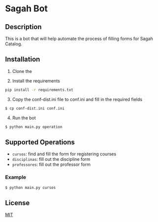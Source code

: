 # Sagah Bot

## Description
This is a bot that will help automate the process of filling forms for Sagah Catalog.

## Installation 
1. Clone the 

2. Install the requirements
```bash
pip install -r requirements.txt
```

3. Copy the conf-dist.ini file to conf.ini and fill in the required fields
```bash
$ cp conf-dist.ini conf.ini
```
4. Run the bot
```bash
$ python main.py operation
```

## Supported Operations
- `cursos`: find and fill the form for registering courses
- `disciplinas`: fill out the discipline form
- `professores`: fill out the professor form

### Example
```bash
$ python main.py cursos
```

## License
[MIT](https://choosealicense.com/licenses/mit/)